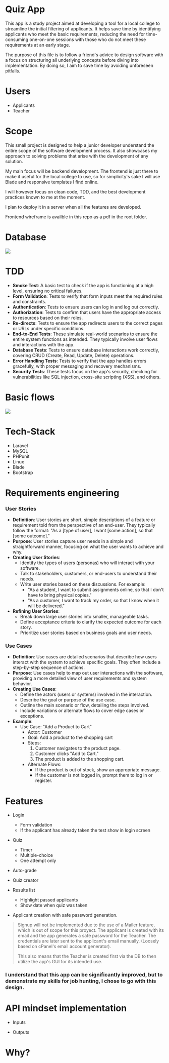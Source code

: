 # Quiz App

This app is a study project aimed at developing a tool for a local college to streamline the initial filtering of applicants. It helps save time by identifying applicants who meet the basic requirements, reducing the need for time-consuming one-on-one sessions with those who do not meet these requirements at an early stage.

The purpose of this file is to follow a friend's advice to design software with a focus on structuring all underlying concepts before diving into implementation. By doing so, I aim to save time by avoiding unforeseen pitfalls.

# Users

- Applicants
- Teacher

# Scope

This small project is designed to help a junior developer understand the entire scope of the software development process. It also showcases my approach to solving problems that arise with the development of any solution.

My main focus will be backend development. The frontend is just there to make it useful for the local college to use, so for simplicity's sake I will use Blade and responsive templates I find online.

I will however focus on clean code, TDD, and the best development practices known to me at the moment.

I plan to deploy it in a server when all the features are developed.

Frontend wireframe is availble in this repo as a pdf in the root folder.

# Database

![](/quiz-app-db.drawio.png)


# TDD

- **Smoke Test**: A basic test to check if the app is functioning at a high level, ensuring no critical failures.
- **Form Validation**: Tests to verify that form inputs meet the required rules and constraints.
- **Authentication**: Tests to ensure users can log in and log out correctly.
- **Authorization**: Tests to confirm that users have the appropriate access to resources based on their roles.
- **Re-directs**: Tests to ensure the app redirects users to the correct pages or URLs under specific conditions.
- **End-to-End Tests**: These simulate real-world scenarios to ensure the entire system functions as intended. They typically involve user flows and interactions with the app.
- **Database Tests**: Tests to ensure database interactions work correctly, covering CRUD (Create, Read, Update, Delete) operations.
- **Error Handling Tests**: Tests to verify that the app handles errors gracefully, with proper messaging and recovery mechanisms.
- **Security Tests**: These tests focus on the app's security, checking for vulnerabilities like SQL injection, cross-site scripting (XSS), and others.

# Basic flows

![](/quiz-app-flows.drawio.png)

# Tech-Stack

- Laravel
- MySQL
- PHPunit
- Linux
- Blade
- Bootstrap


# Requirements engineering

### User Stories
- **Definition**: User stories are short, simple descriptions of a feature or requirement told from the perspective of an end-user. They typically follow the format: "As a [type of user], I want [some action], so that [some outcome]."
- **Purpose**: User stories capture user needs in a simple and straightforward manner, focusing on what the user wants to achieve and why.
- **Creating User Stories**:
  - Identify the types of users (personas) who will interact with your software.
  - Talk to stakeholders, customers, or end-users to understand their needs.
  - Write user stories based on these discussions. For example:
    - "As a student, I want to submit assignments online, so that I don't have to bring physical copies."
    - "As a customer, I want to track my order, so that I know when it will be delivered."
- **Refining User Stories**:
  - Break down large user stories into smaller, manageable tasks.
  - Define acceptance criteria to clarify the expected outcome for each story.
  - Prioritize user stories based on business goals and user needs.

### Use Cases
- **Definition**: Use cases are detailed scenarios that describe how users interact with the system to achieve specific goals. They often include a step-by-step sequence of actions.
- **Purpose**: Use cases help to map out user interactions with the software, providing a more detailed view of user requirements and system behavior.
- **Creating Use Cases**:
  - Define the actors (users or systems) involved in the interaction.
  - Describe the goal or purpose of the use case.
  - Outline the main scenario or flow, detailing the steps involved.
  - Include variations or alternate flows to cover edge cases or exceptions.
- **Example**:
  - Use Case: "Add a Product to Cart"
    - Actor: Customer
    - Goal: Add a product to the shopping cart
    - Steps:
      1. Customer navigates to the product page.
      2. Customer clicks "Add to Cart."
      3. The product is added to the shopping cart.
    - Alternate Flows:
      - If the product is out of stock, show an appropriate message.
      - If the customer is not logged in, prompt them to log in or register.


# Features

- Login
    - Form validation
    - If the applicant has already taken the test show in login screen


- Quiz
    - Timer
    - Multiple-choice
    - One attempt only

- Auto-grade

- Quiz creator

- Results list
    - Highlight passed applicants
    - Show date when quiz was taken

- Applicant creation with safe password generation.


> Signup will not be implemented due to the use of a Mailer feature, which is out of scope for this proyect. The applicant is created with its email and the app generates a safe password for the Teacher. The credentials are later sent to the applicant's email manually. (Loosely based on cPanel's email account generator).
>
> This also means that the Teacher is created first via the DB to then utilize the app's GUI for its intended use.

### I understand that this app can be significantly improved, but to demonstrate my skills for job hunting, I chose to go with this design.

# API mindset implementation

- Inputs 

- Outputs

# Why?
  